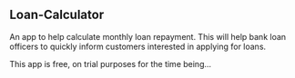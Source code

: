 ## Loan-Calculator
An app to help calculate monthly loan repayment. This will help bank loan officers to quickly inform customers interested in applying for loans.

This app is free, on trial purposes for the time being...
